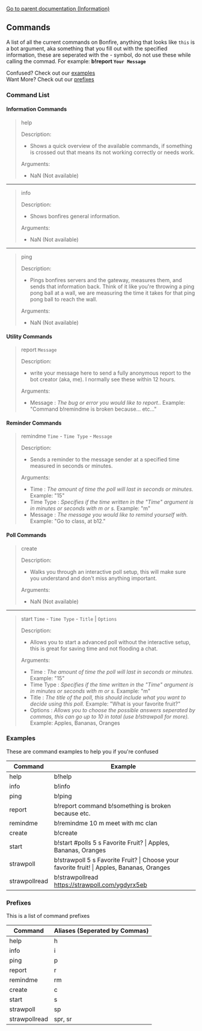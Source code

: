 [Go to parent documentation (Information) <i class="fa fa-arrow-up" aria-hidden="true"></i>](md/information)

## Commands
A list of all the current commands on Bonfire, anything that looks like `this` is a bot argument, aka something that you fill out with the specified information, these are seperated with the - symbol, do not use these while calling the commad. For example: **b!report `Your Message`**

Confused? Check out our [examples](#command-examples)\
Want More? Check out our [prefixes](#command-prefixes)
### Command List
#### Information Commands
> help
>
> Description:
> - Shows a quick overview of the available commands, if something is crossed out that means its not working correctly or needs work.
> 
> Arguments:
> - NaN (Not available)



-------------

> info
> 
> Description:
> - Shows bonfires general information. 
> 
> Arguments:
> - NaN (Not available)


-------------

> ping
>
> Description:
> - Pings bonfires servers and the gateway, measures them, and sends that information back. Think of it like you're throwing a ping pong ball at a wall, we are measuring the time it takes for that ping pong ball to reach the wall. 
> 
> Arguments:
> - NaN (Not available)




#### Utility Commands

> report ``Message``
>
> Description:
> - write your message here to send a fully anonymous report to the bot creator (aka, me). I normally see these within 12 hours.
>
> Arguments:
> - Message : *The bug or error you would like to report..* Example: "Command b!remindme is broken because... etc..."


#### Reminder Commands

> remindme ``Time``  - ``Time Type`` - ``Message``
>
> Description:
> - Sends a reminder to the message sender at a specified time measured in seconds or minutes.
> 
> Arguments:
> - Time : *The amount of time the poll will last in seconds or minutes.* Example: "15"
> - Time Type : *Specifies if the time written in the "Time" argument is in minutes or seconds with m or s.* Example: "m"
> - Message : *The message you would like to remind yourself with.* Example: "Go to class, at b12."




#### Poll Commands

> create
> 
> Description:
> - Walks you through an interactive poll setup, this will make sure you understand and don't miss anything important.
>
> Arguments:
> - NaN (Not available)

-------------

> start ``Time`` - ``Time Type`` - ``Title`` | ``Options``
> 
> Description:
> - Allows you to start a advanced poll without the interactive setup, this is great for saving time and not flooding a chat.
> 
> Arguments:
> - Time : *The amount of time the poll will last in seconds or minutes.* Example: "15"
> - Time Type : *Specifies if the time written in the "Time" argument is in minutes or seconds with m or s.* Example: "m"
> - Title : *The title of the poll, this should include what you want to decide using this poll.* Example: "What is your favorite fruit?"
> - Options : *Allows you to choose the possible answers seperated by commas, this can go up to 10 in total (use b!strawpoll for more).* Example: Apples, Bananas, Oranges

### Examples
These are command examples to help you if you're confused


Command | Example
--- | --- | 
help | b!help
info | b!info
ping | b!ping
report | b!report command b!something is broken because etc.
remindme | b!remindme 10 m meet with mc clan
create | b!create
start | b!start #polls 5 s Favorite Fruit? \| Apples, Bananas, Oranges
strawpoll | b!strawpoll 5 s Favorite Fruit? \| Choose your favorite fruit! \| Apples, Bananas, Oranges
strawpollread | b!strawpollread https://strawpoll.com/ygdyrx5eb

### Prefixes
This is a list of command prefixes

Command | Aliases (Seperated by Commas)
--- | --- | 
help | h
info | i
ping | p
report | r
remindme | rm
create | c
start | s
strawpoll | sp
strawpollread | spr, sr
















<br><br><br><br><br><br><br><br><br><br><br><br><br><br><br><br><br><br><br><br><br><br><br><br><br><br><br><br><br><br><br><br><br>